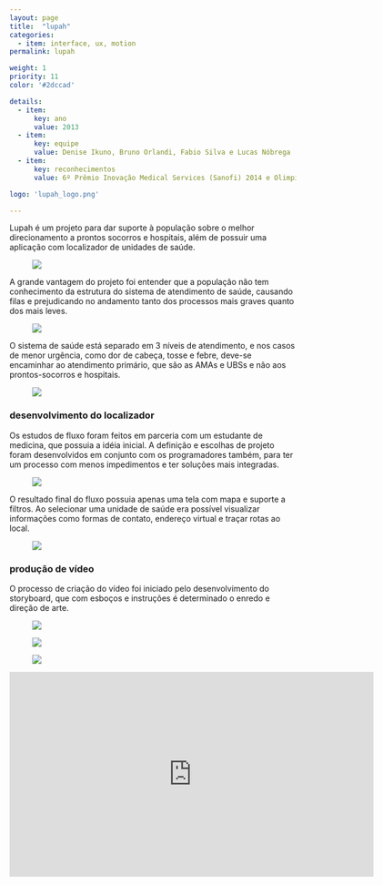```yaml
---
layout: page
title:  "lupah"
categories:
  - item: interface, ux, motion
permalink: lupah

weight: 1
priority: 11
color: '#2dccad'

details:
  - item:
      key: ano
      value: 2013
  - item:
      key: equipe
      value: Denise Ikuno, Bruno Orlandi, Fabio Silva e Lucas Nóbrega
  - item:
      key: reconhecimentos
      value: 6º Prêmio Inovação Medical Services (Sanofi) 2014 e Olimpíadas USP do Conhecimento 2013

logo: 'lupah_logo.png'

---
```


Lupah é um projeto para dar suporte à população sobre o melhor direcionamento a prontos socorros e hospitais, além de possuir uma aplicação com localizador de unidades de saúde.

<figure><img class="img_small" src="{{ site.baseurl }}/assets/lupah/lupah_mock2.png"/></figure>

A grande vantagem do projeto foi entender que a população não tem conhecimento da estrutura do sistema de atendimento de saúde, causando filas e prejudicando no andamento tanto dos processos mais graves quanto dos mais leves.

<figure><img class="img_small" src="{{ site.baseurl }}/assets/lupah/lupah_febre.jpg"/></figure>

O sistema de saúde está separado em 3 níveis de atendimento, e  nos casos de menor urgência, como dor de cabeça, tosse e febre, deve-se encaminhar ao atendimento primário, que são as AMAs e UBSs e não aos prontos-socorros e hospitais.

<figure><img class="img_small" src="{{ site.baseurl }}/assets/lupah/desenho_primario.jpg"/></figure>

### desenvolvimento do localizador

Os estudos de fluxo foram feitos em parceria com um estudante de medicina, que possuia a idéia inicial. A definição e escolhas de projeto foram desenvolvidos em conjunto com os programadores também, para ter um processo com menos impedimentos e ter soluções mais integradas.

<figure><img class="img_small" src="{{ site.baseurl }}/assets/lupah/lupah_fluxo.png"/></figure>

O resultado final do fluxo possuia apenas uma tela com mapa e suporte a filtros. Ao selecionar uma unidade de saúde era possível visualizar  informações como formas de contato, endereço virtual e traçar rotas ao local.

<figure><img class="img_small" src="{{ site.baseurl }}/assets/lupah/telas.jpg"/></figure>

### produção de vídeo

O processo de criação do vídeo foi iniciado pelo desenvolvimento do storyboard, que com esboços e instruções é determinado o enredo e direção de arte.

<figure><img class="img_small" src="{{ site.baseurl }}/assets/lupah/animate1.jpg"/></figure>

<figure><img class="img_small" src="{{ site.baseurl }}/assets/lupah/animate2.jpg"/></figure>

<figure><img class="img_small" src="{{ site.baseurl }}/assets/lupah/text1.jpg"/></figure>

<iframe src="https://player.vimeo.com/video/237033300?color=2dccad&byline=0&portrait=0" width="640" height="360" frameborder="0" webkitallowfullscreen mozallowfullscreen allowfullscreen></iframe>
